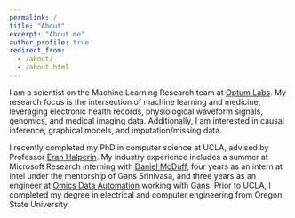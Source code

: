 ```yaml
---
permalink: /
title: "About"
excerpt: "About me"
author_profile: true
redirect_from: 
  - /about/
  - /about.html
---
```


I am a scientist on the Machine Learning Research team at [Optum Labs](https://www.optumlabs.com). My research focus is the intersection of machine learning and medicine, leveraging electronic health records, physiological waveform signals, genomics, and medical imaging data. Additionally, I am interested in causal inference, graphical models, and imputation/missing data. 

I recently completed my PhD in computer science at UCLA, advised by Professor [Eran Halperin](https://www.eranhalperingenomics.com).
My industry experience includes a summer at Microsoft Research interning with [Daniel McDuff](https://www.microsoft.com/en-us/research/people/damcduff/), four years as an intern at Intel under the mentorship of Gans Srinivasa, and three years as an engineer at [Omics Data Automation](https://omicsautomation.com) working with Gans. Prior to UCLA, I completed my degree in electrical and computer engineering from Oregon State University.
